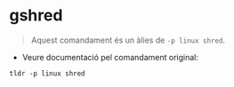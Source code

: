 # gshred

> Aquest comandament és un àlies de `-p linux shred`.

- Veure documentació pel comandament original:

`tldr -p linux shred`
